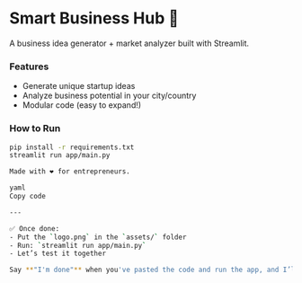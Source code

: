 # Smart Business Hub 🚀

A business idea generator + market analyzer built with Streamlit.

### Features
- Generate unique startup ideas
- Analyze business potential in your city/country
- Modular code (easy to expand!)

### How to Run

```bash
pip install -r requirements.txt
streamlit run app/main.py

Made with ❤️ for entrepreneurs.

yaml
Copy code

---

✅ Once done:
- Put the `logo.png` in the `assets/` folder
- Run: `streamlit run app/main.py`
- Let’s test it together

Say **"I'm done"** when you've pasted the code and run the app, and I’ll guide you through customizing it or adding features next.







